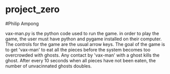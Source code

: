 # project_zero
#Philip Ampong

vax-man.py is the python code used to run the game. in order to play the game, the user must have python and pygame installed on their computer. The controls for the game are the usual arrow keys. The goal of the game is to get 'vax-man' to eat all the pieces before the system becomes too overcrowded with ghosts. Any contact by 'vax-man' with a ghost kills the ghost. After every 10 seconds when all pieces have not been eaten, the number of unvacinnated ghosts doubles.
